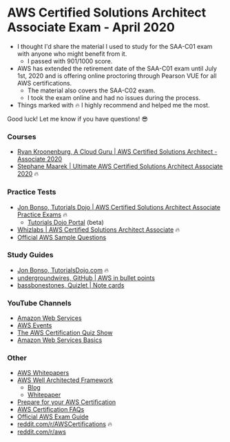 # AWS Certified Solutions Architect Associate Exam - April 2020

- I thought I'd share the material I used to study for the SAA-C01 exam with anyone who might benefit from it.
  - I passed with 901/1000 score.
- AWS has extended the retirement date of the SAA-C01 exam until July 1st, 2020 and is offering online proctoring through Pearson VUE for all AWS certifications.
  - The material also covers the SAA-C02 exam.
  - I took the exam online and had no issues during the process.
- Things marked with :fire: I highly recommend and helped me the most.

Good luck! Let me know if you have questions! :sunglasses:

### Courses
- [Ryan Kroonenburg, A Cloud Guru | AWS Certified Solutions Architect - Associate 2020](https://www.udemy.com/course/aws-certified-solutions-architect-associate/)
- [Stephane Maarek | Ultimate AWS Certified Solutions Architect Associate 2020](https://www.udemy.com/course/aws-certified-solutions-architect-associate-saa-c02/) :fire:

### Practice Tests
- [Jon Bonso, Tutorials Dojo | AWS Certified Solutions Architect Associate Practice Exams](https://www.udemy.com/course/aws-certified-solutions-architect-associate-amazon-practice-exams-saa-c02/) :fire:
  - [Tutorials Dojo Portal](https://portal.tutorialsdojo.com/) (beta)
- [Whizlabs | AWS Certified Solutions Architect Associate](https://www.whizlabs.com/aws-solutions-architect-associate/practice-tests/) :fire:
- [Official AWS Sample Questions](https://d1.awsstatic.com/training-and-certification/docs-sa-assoc/AWS_Certified_Solutions_Architect_Associate_Sample_Questions.pdf)

### Study Guides
- [Jon Bonso, TutorialsDojo.com](https://tutorialsdojo.com/) :fire:
- [undergroundwires, GitHub | AWS in bullet points](https://github.com/undergroundwires/AWS-in-bullet-points)
- [bassbonestones, Quizlet | Note cards](https://quizlet.com/219208816/aws-saa-all-questions-flash-cards/)

### YouTube Channels
- [Amazon Web Services](https://www.youtube.com/user/AmazonWebServices/videos)
- [AWS Events](https://www.youtube.com/channel/UCdoadna9HFHsxXWhafhNvKw/videos)
- [The AWS Certification Quiz Show](https://www.youtube.com/playlist?list=PLBFD3bw_QT1YJe34JPM9MtR5tiVIekxBH)
- [Amazon Web Services Basics](https://www.youtube.com/playlist?list=PL55RiY5tL51pgPovJKg6HFMFqiGNSZtQ5)

### Other
- [AWS Whitepapers](https://aws.amazon.com/whitepapers/?whitepapers-main.sort-by=item.additionalFields.sortDate&whitepapers-main.sort-order=desc)
- [AWS Well Architected Framework](https://aws.amazon.com/architecture/well-architected/)
  - [Blog](https://aws.amazon.com/blogs/apn/the-5-pillars-of-the-aws-well-architected-framework/) 
  - [Whitepaper](https://d1.awsstatic.com/whitepapers/architecture/AWS_Well-Architected_Framework.pdf)
- [Prepare for your AWS Certification](https://aws.amazon.com/certification/certification-prep/)
- [AWS Certification FAQs](https://aws.amazon.com/certification/faqs/)
- [Official AWS Exam Guide](https://d1.awsstatic.com/training-and-certification/docs-sa-assoc/AWS_Certified_Solutions_Architect_Associate-Exam_Guide_EN_1.8.pdf)
- [reddit.com/r/AWSCertifications](https://www.reddit.com/r/AWSCertifications/) :fire:
- [reddit.com/r/aws](https://www.reddit.com/r/aws/)
